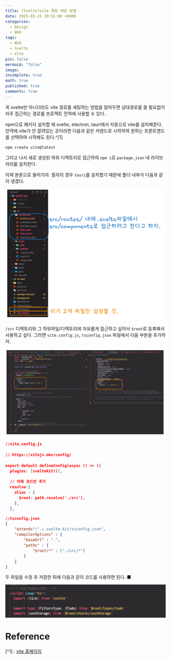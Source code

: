 ```yaml
---
title: (Svelte)vite 경로 세팅 방법
date: 2025-03-15 19:51:00 +0900
categories:
  - Design
  - Web
tags:
  - Web
  - Svelte
  - Vite
pin: false
mermaid: "false"
image: 
incomplete: true
math: true
published: true
comments: true
---
```

꼭 svelte만 아니더라도 vite 경로를 세팅하는 방법을 알아두면 상대경로를 쓸 필요없이 자주 접근하는 경로를 프로젝트 전역에 사용할 수 있다.

npm으로 패키지 설치할 때 svelte, electron, tauri에서 자동으로 vite를 설치해준다.
만약에 vite가 안 깔려있는 곳이라면 다음과 같은 커맨드로 시작하여 원하는 프론트엔드를 선택하여 시작해도 된다.^[1]

```shell
npm create vite@latest
```

그러고 나서 새로 생성된 하위 디렉토리로 접근하여 `npm i`로 `package.json` 내 라이브러리를 설치한다. 

이제 본론으로 들어가자. 필자의 경우 `tauri`를 설치했기 때문에 폴더 내부가 다음과 같이 생겼다.

![](/assets/img/res/Pasted%20image%2020250315200040.png)

`/src` 디렉토리와 그 하위파일/디렉토리에 자유롭게 접근하고 싶어서 `$root`로 등록해서 사용하고 싶다. 그러면 `vite.config.js`, `tsconfig.json` 파일에서 다음 부분을 추가하자.

![](/assets/img/res/Pasted%20image%2020250315200346.png)

```json
//vite.config.js

// https://vitejs.dev/config/

export default defineConfig(async () => ({
  plugins: [sveltekit()],

  // 아래 코드만 추가
  resolve:{
    alias : {
      $root: path.resolve('./src'),
    },
  },

```

```json
//tsconfig.json
{
	"extends":"./.svelte-kit/tsconfig.json",
	"compilerOptions" : {
		"baseUrl" : ".",
		"paths" : {
			"$root/*" : ["./src/*"]
		}
	}
}
```

두 파일을 수정 후 저장한 뒤에 다음과 같이 코드를 사용하면 된다. <span id="Fine">■</span>

![](/assets/img/res/Pasted%20image%2020250315200748.png)

# Reference
[^1] : [vite 홈페이지](https://ko.vite.dev/guide/)